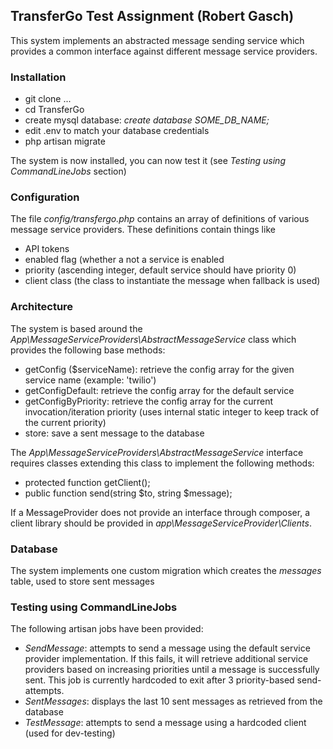 ## TransferGo Test Assignment (Robert Gasch)

This system implements an abstracted message sending service which provides a common interface against 
different message service providers. 


### Installation

- git clone ...
- cd TransferGo
- create mysql database: *create database SOME_DB_NAME;*
- edit .env to match your database credentials
- php artisan migrate

The system is now installed, you can now test it (see *Testing using CommandLineJobs* section)


### Configuration
The file *config/transfergo.php* contains an array of definitions of various message service providers. These 
definitions contain things like 

- API tokens
- enabled flag (whether a not a service is enabled
- priority (ascending integer, default service should have priority 0)
- client class (the class to instantiate the message when fallback is used)


### Architecture
The system is based around the *App\MessageServiceProviders\AbstractMessageService* class which provides
the following base methods: 

- getConfig ($serviceName): retrieve the config array for the given service name (example: 'twilio')
- getConfigDefault: retrieve the config array for the default service
- getConfigByPriority: retrieve the config array for the current invocation/iteration priority (uses internal static integer to keep track of the current priority)
- store: save a sent message to the database

The *App\MessageServiceProviders\AbstractMessageService* interface requires classes extending this class to 
implement the following methods: 

- protected function getClient();
- public function send(string $to, string $message);

If a MessageProvider does not provide an interface through composer, a client library should be provided in 
*app\MessageServiceProvider\Clients*. 


### Database
The system implements one custom migration which creates the *messages* table, used to store sent messages


### Testing using CommandLineJobs
The following artisan jobs have been provided: 

- *SendMessage*: attempts to send a message using the default service provider implementation. If this fails, 
it will retrieve additional service providers based on increasing priorities until a message is successfully 
sent. This job is currently hardcoded to exit after 3 priority-based send-attempts. 
- *SentMessages*: displays the last 10 sent messages as retrieved from the database
- *TestMessage*: attempts to send a message using a hardcoded client (used for dev-testing)
